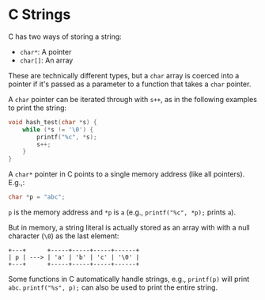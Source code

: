 # C Strings

C has two ways of storing a string:

- `char*`: A pointer
- `char[]`: An array

These are technically different types, but a `char` array is coerced into a pointer if it's passed as a parameter to a function that takes a `char` pointer.

A `char` pointer can be iterated through with `s++`, as in the following examples to print the string:

``` c
void hash_test(char *s) {
    while (*s != '\0') {
        printf("%c", *s);
        s++;
    }
}
```

A `char*` pointer in C points to a single memory address (like all pointers). E.g.,:

``` c
char *p = "abc";
```

`p` is the memory address and `*p` is `a` (e.g., `printf("%c", *p);` prints `a`).

But in memory, a string literal is actually stored as an array with with a null character (`\0`) as the last element:

    +---+      +-----+-----+-----+------+
    | p | ---> | 'a' | 'b' | 'c' | '\0' |
    +---+      +-----+-----+-----+------+

Some functions in C automatically handle strings, e.g., `printf(p)` will print `abc`. `printf("%s", p);` can also be used to print the entire string.